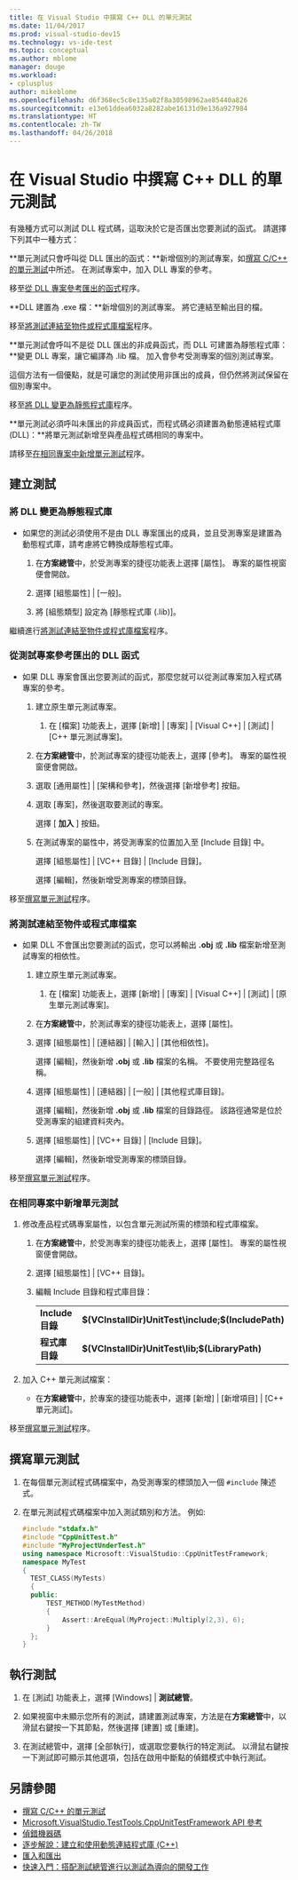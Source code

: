 ```yaml
---
title: 在 Visual Studio 中撰寫 C++ DLL 的單元測試
ms.date: 11/04/2017
ms.prod: visual-studio-dev15
ms.technology: vs-ide-test
ms.topic: conceptual
ms.author: mblome
manager: douge
ms.workload:
- cplusplus
author: mikeblome
ms.openlocfilehash: d6f368ec5c8e135a02f8a30598962ae85440a826
ms.sourcegitcommit: e13e61ddea6032a8282abe16131d9e136a927984
ms.translationtype: HT
ms.contentlocale: zh-TW
ms.lasthandoff: 04/26/2018
---
```

# <a name="write-unit-tests-for-c-dlls-in-visual-studio"></a>在 Visual Studio 中撰寫 C++ DLL 的單元測試

 有幾種方式可以測試 DLL 程式碼，這取決於它是否匯出您要測試的函式。 請選擇下列其中一種方式：

 **單元測試只會呼叫從 DLL 匯出的函式：**新增個別的測試專案，如[撰寫 C/C++ 的單元測試](writing-unit-tests-for-c-cpp.md)中所述。 在測試專案中，加入 DLL 專案的參考。

 移至[從 DLL 專案參考匯出的函式](#projectRef)程序。

 **DLL 建置為 .exe 檔：**新增個別的測試專案。 將它連結至輸出目的檔。

 移至[將測試連結至物件或程式庫檔案](#objectRef)程序。

 **單元測試會呼叫不是從 DLL 匯出的非成員函式，而 DLL 可建置為靜態程式庫：**變更 DLL 專案，讓它編譯為 .lib 檔。 加入會參考受測專案的個別測試專案。

 這個方法有一個優點，就是可讓您的測試使用非匯出的成員，但仍然將測試保留在個別專案中。

 移至[將 DLL 變更為靜態程式庫](#staticLink)程序。

 **單元測試必須呼叫未匯出的非成員函式，而程式碼必須建置為動態連結程式庫 (DLL)：**將單元測試新增至與產品程式碼相同的專案中。

 請移至[在相同專案中新增單元測試](#sameProject)程序。

## <a name="creating-the-tests"></a>建立測試

###  <a name="staticLink"></a> 將 DLL 變更為靜態程式庫

-   如果您的測試必須使用不是由 DLL 專案匯出的成員，並且受測專案是建置為動態程式庫，請考慮將它轉換成靜態程式庫。

    1.  在**方案總管**中，於受測專案的捷徑功能表上選擇 [屬性]。 專案的屬性視窗便會開啟。

    2.  選擇 [組態屬性] | [一般]。

    3.  將 [組態類型] 設定為 [靜態程式庫 (.lib)]。

 繼續進行[將測試連結至物件或程式庫檔案](#objectRef)程序。

###  <a name="projectRef"></a> 從測試專案參考匯出的 DLL 函式

-   如果 DLL 專案會匯出您要測試的函式，那麼您就可以從測試專案加入程式碼專案的參考。

    1.  建立原生單元測試專案。

        1.  在 [檔案] 功能表上，選擇 [新增] | [專案] | [Visual C++] | [測試] | [C++ 單元測試專案]。

    2.  在**方案總管**中，於測試專案的捷徑功能表上，選擇 [參考]。 專案的屬性視窗便會開啟。

    3.  選取 [通用屬性] | [架構和參考]，然後選擇 [新增參考] 按鈕。

    4.  選取 [專案]，然後選取要測試的專案。

         選擇 [ **加入** ] 按鈕。

    5.  在測試專案的屬性中，將受測專案的位置加入至 [Include 目錄] 中。

         選擇 [組態屬性] | [VC++ 目錄] | [Include 目錄]。

         選擇 [編輯]，然後新增受測專案的標頭目錄。

 移至[撰寫單元測試](#addTests)程序。

###  <a name="objectRef"></a> 將測試連結至物件或程式庫檔案

-   如果 DLL 不會匯出您要測試的函式，您可以將輸出 **.obj** 或 **.lib** 檔案新增至測試專案的相依性。

    1.  建立原生單元測試專案。

        1.  在 [檔案] 功能表上，選擇 [新增] | [專案] | [Visual C++] | [測試] | [原生單元測試專案]。

    2.  在**方案總管**中，於測試專案的捷徑功能表上，選擇 [屬性]。

    3.  選擇 [組態屬性] | [連結器] | [輸入] | [其他相依性]。

         選擇 [編輯]，然後新增 **.obj** 或 **.lib** 檔案的名稱。 不要使用完整路徑名稱。

    4.  選擇 [組態屬性] | [連結器] | [一般] | [其他程式庫目錄]。

         選擇 [編輯]，然後新增 **.obj** 或 **.lib** 檔案的目錄路徑。 該路徑通常是位於受測專案的組建資料夾內。

    5.  選擇 [組態屬性] | [VC++ 目錄] | [Include 目錄]。

         選擇 [編輯]，然後新增受測專案的標頭目錄。

 移至[撰寫單元測試](#addTests)程序。

###  <a name="sameProject"></a> 在相同專案中新增單元測試

1.  修改產品程式碼專案屬性，以包含單元測試所需的標頭和程式庫檔案。

    1.  在**方案總管**中，於受測專案的捷徑功能表上，選擇 [屬性]。 專案的屬性視窗便會開啟。

    2.  選擇 [組態屬性] | [VC++ 目錄]。

    3.  編輯 Include 目錄和程式庫目錄：

        |||
        |-|-|
        |**Include 目錄** | **$(VCInstallDir)UnitTest\include;$(IncludePath)**|
        |**程式庫目錄** | **$(VCInstallDir)UnitTest\lib;$(LibraryPath)**|

2.  加入 C++ 單元測試檔案：

    -   在**方案總管**中，於專案的捷徑功能表中，選擇 [新增] | [新增項目] | [C++ 單元測試]。

 移至[撰寫單元測試](#addTests)程序。

##  <a name="addTests"></a> 撰寫單元測試

1.  在每個單元測試程式碼檔案中，為受測專案的標頭加入一個 `#include` 陳述式。

2.  在單元測試程式碼檔案中加入測試類別和方法。 例如: 

    ```cpp
    #include "stdafx.h"
    #include "CppUnitTest.h"
    #include "MyProjectUnderTest.h"
    using namespace Microsoft::VisualStudio::CppUnitTestFramework;
    namespace MyTest
    {
      TEST_CLASS(MyTests)
      {
      public:
          TEST_METHOD(MyTestMethod)
          {
              Assert::AreEqual(MyProject::Multiply(2,3), 6);
          }
      };
    }
    ```

## <a name="run-the-tests"></a>執行測試

1.  在 [測試] 功能表上，選擇 [Windows] | **測試總管**。

1. 如果視窗中未顯示您所有的測試，請建置測試專案，方法是在**方案總管**中，以滑鼠右鍵按一下其節點，然後選擇 [建置] 或 [重建]。

1.  在測試總管中，選擇 [全部執行]，或選取您要執行的特定測試。 以滑鼠右鍵按一下測試即可顯示其他選項，包括在啟用中斷點的偵錯模式中執行測試。

## <a name="see-also"></a>另請參閱

- [撰寫 C/C++ 的單元測試](writing-unit-tests-for-c-cpp.md)
- [Microsoft.VisualStudio.TestTools.CppUnitTestFramework API 參考](../test/microsoft-visualstudio-testtools-cppunittestframework-api-reference.md)
- [偵錯機器碼](../debugger/debugging-native-code.md)
- [逐步解說：建立和使用動態連結程式庫 (C++)](/cpp/build/walkthrough-creating-and-using-a-dynamic-link-library-cpp)
- [匯入和匯出](/cpp/build/importing-and-exporting)
- [快速入門：搭配測試總管進行以測試為導向的開發工作](../test/quick-start-test-driven-development-with-test-explorer.md)
